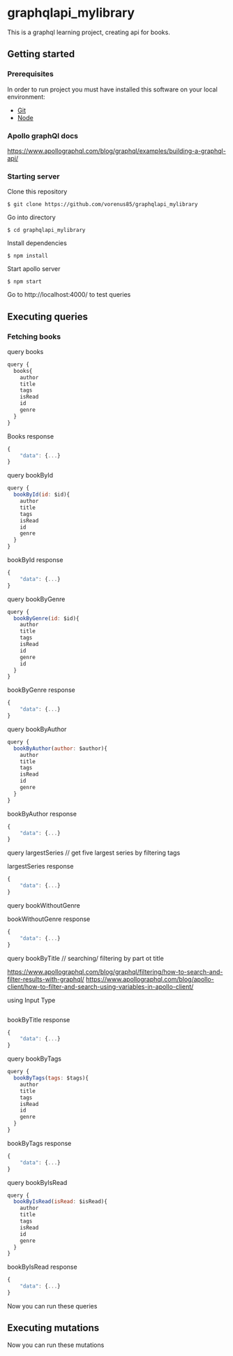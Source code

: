 # graphqlapi_mylibrary
This is a graphql learning project, creating api for books.

## Getting started

### Prerequisites

In order to run project you must have installed this software on your local environment:
* [Git](https://git-scm.com/book/en/v2/Getting-Started-Installing-Git)
* [Node](https://nodejs.org/es/download/)

### Apollo graphQl docs
https://www.apollographql.com/blog/graphql/examples/building-a-graphql-api/

### Starting server

Clone this repository
```
$ git clone https://github.com/vorenus85/graphqlapi_mylibrary
```

Go into directory
```
$ cd graphqlapi_mylibrary
```

Install dependencies

```
$ npm install
```

Start apollo server
```
$ npm start
```

Go to http://localhost:4000/ to test queries

## Executing queries

### Fetching books

query books
```js
query {
  books{
    author
    title
    tags
    isRead
    id
    genre
  }
} 
```

Books response
```js
{
    "data": {...}
}
```

query bookById
```js
query {
  bookById(id: $id){
    author
    title
    tags
    isRead
    id
    genre
  }
} 
```

bookById response
```js
{
    "data": {...}
}
```

query bookByGenre
```js
query {
  bookByGenre(id: $id){
    author
    title
    tags
    isRead
    id
    genre
    id
  }
} 
```

bookByGenre response
```js
{
    "data": {...}
}
```

query bookByAuthor
```js
query {
  bookByAuthor(author: $author){
    author
    title
    tags
    isRead
    id
    genre
  }
} 
```

bookByAuthor response
```js
{
    "data": {...}
}
```

query largestSeries // get five largest series by filtering tags

largestSeries response
```js
{
    "data": {...}
}
```

query bookWithoutGenre

bookWithoutGenre response
```js
{
    "data": {...}
}
```

query bookByTitle // searching/ filtering by part ot title

https://www.apollographql.com/blog/graphql/filtering/how-to-search-and-filter-results-with-graphql/
https://www.apollographql.com/blog/apollo-client/how-to-filter-and-search-using-variables-in-apollo-client/

using Input Type

```js

```

bookByTitle response
```js
{
    "data": {...}
}
```

query bookByTags
```js
query {
  bookByTags(tags: $tags){
    author
    title
    tags
    isRead
    id
    genre
  }
} 
```

bookByTags response
```js
{
    "data": {...}
}
```

query bookByIsRead
```js
query {
  bookByIsRead(isRead: $isRead){
    author
    title
    tags
    isRead
    id
    genre
  }
} 
```

bookByIsRead response
```js
{
    "data": {...}
}
```

Now you can run these queries

## Executing mutations

Now you can run these mutations